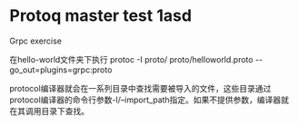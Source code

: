 # Protoq master test  1asd
Grpc exercise

在hello-world文件夹下执行
protoc -I proto/ proto/helloworld.proto --go_out=plugins=grpc:proto

protocol编译器就会在一系列目录中查找需要被导入的文件，这些目录通过protocol编译器的命令行参数-I/–import_path指定。如果不提供参数，编译器就在其调用目录下查找。
